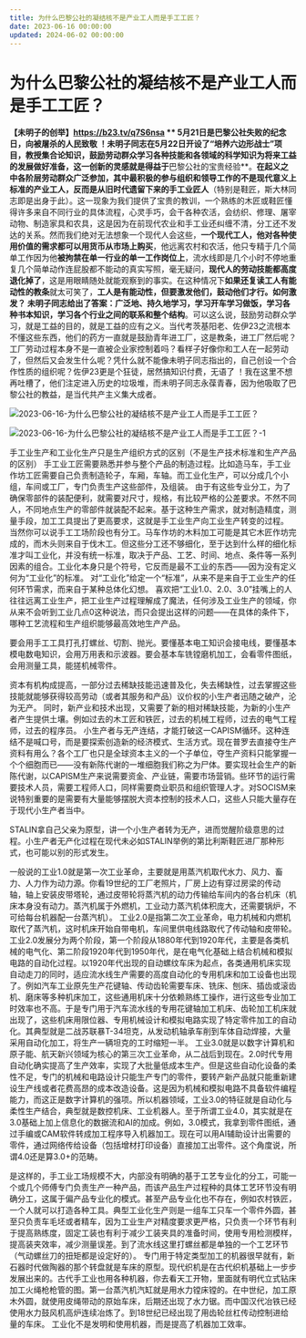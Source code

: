 ```yaml
---
title: 为什么巴黎公社的凝结核不是产业工人而是手工工匠？
date: 2023-06-16 00:00:00
updated: 2024-06-02 00:00:00
---
```


# 为什么巴黎公社的凝结核不是产业工人而是手工工匠？

**【未明子的创举】https://b23.tv/q7S6nsa **
5月21日是巴黎公社失败的纪念日，向被屠杀的人民致敬 ！未明子同志在5月22日开设了“培养六边形战士”项目，教授集合论知识，鼓励劳动群众学习各种技能和各领域的科学知识为将来工益的发展做好准备，这一创新的灵感就是得益于**巴黎公社的宝贵经验**。**在起义之中各阶层劳动群众广泛参加，其中最积极的参与组织和领导工作的不是现代意义上标准的产业工人，反而是从旧时代遗留下来的手工业匠人**（特别是鞋匠，斯大林同志即是出身于此）。这一现象为我们提供了宝贵的教训，一个熟练的木匠或鞋匠懂得许多来自不同行业的具体流程，心灵手巧，会干各种农活，会纺织、修理、屠宰动物、制造家具和农具，这是因为在前现代农业和手工业还纠缠不清，分工还不发达的关系。然而我们绝对无法想象一个现代人会这些，**一个现代工人，他对各种使用价值的需求都可以用货币从市场上购买**，他远离农村和农活，他只专精于几个简单工作因为他**被拘禁在单一行业的单一工作岗位上**，流水线即是几个小时不停地重复几个简单动作连屁股都不能动的真实写照，毫无疑问，**现代人的劳动技能都高度退化掉了**，这是用眼睛随处就能观察到的事实。在这种情况下**如果还复读工人有能动性的教条**就太可笑了，**工人是有能动性，但要激发他们，鼓动他们才行。如何激发？ 未明子同志给出了答案：广泛地、持久地学习，学习开车学习做饭，学习各种书本知识，学习各个行业之间的联系和整个结构**。可以这么说，鼓励劳动群众学习，就是工益的目的，就是工益的应有之义。当代考茨基阳老、佐伊23之流根本不懂这些东西，他们的药方一直就是鼓励青年进工厂，这是教条，进工厂然后呢？工厂劳动过程本身不是一直被企业家控制着吗？看样子好像你和工人在一起劳动了，但然后又会发生什么呢？凭什么就不能像未明子同志指出的，自己创设一个合作性质的组织呢？佐伊23更是个狂徒，居然搞知识付费，无语了 ！我在这里不想再吐槽了，他们注定进入历史的垃圾堆，而未明子同志永葆青春，因为他吸取了巴黎公社的教益，是当代共产主义集大成者。

![2023-06-16-为什么巴黎公社的凝结核不是产业工人而是手工工匠？](assets/2023-06-16-为什么巴黎公社的凝结核不是产业工人而是手工工匠？.png)

![2023-06-16-为什么巴黎公社的凝结核不是产业工人而是手工工匠？-1](assets/2023-06-16-为什么巴黎公社的凝结核不是产业工人而是手工工匠？-1.png)

手工业生产和工业化生产只是生产组织方式的区别（不是生产技术标准和生产产品的区别）
手工业工匠需要熟悉并参与整个产品的制造过程。比如造马车，手工业作坊工匠需要自己负责制造轮子，车厢，车轴。而工业化生产，可以分成几个小组，车间或工厂，专门负责生产这些部件，及组装。
由于有这些专业分工，为了确保零部件的装配便利，就需要对尺寸，规格，有比较严格的公差要求。不然不同人，不同地点生产的零部件就装配不起来。基于这种生产需求，就对制造精度，测量手段，加工工具提出了更高要求，这就是手工业生产向工业生产转变的过程。
当然你可以说手工工场阶段也有分工。马车作坊的木料加工可能是其它木匠作坊完成的，而木头则来自于伐木工。但这些分工还不够细化，至于达到什么样的细化标准才叫工业化，并没有统一标准，取决于产品、工艺、时间、地点、条件等一系列因素的组合。工业化本身只是个符号，它反而是最不工业的东西——因为没有定义何为“工业化”的标准。
对“工业化”给定一个“标准”，从来不是来自于工业生产的任何环节需求，而来自于某种总体化幻想。
喜欢把“工业1.0、2.0、3.0”挂嘴上的人往往远离工业生产，把工业生产过程理解成了魔法，任何涉及工业生产的领域，你从来不会听到工业几点0这种说法，而只会提出这样的问题——在具体的条件下，哪种工艺流程和生产组织能够最高效地生产产品。

要会用手工工具打孔打螺丝、切割、抛光。要懂基本电工知识会接电线，要懂基本模电数电知识，会用万用表和示波器。要会基本车铣镗磨机加工，会看零件图纸，会用测量工具，能搓机械零件。

资本有机构成提高，一部分过去稀缺技能迅速普及化，失去稀缺性，过去掌握这些技能就能够获得较高劳动（或者其服务和产品）议价权的小生产者迅随之破产，沦为无产。
同时，新产业和技术出现，又需要了新的相对稀缺技能，为新的小生产者产生提供土壤。例如过去的木工匠和铁匠，过去的机械工程师，过去的电气工程师，过去的程序员。
小生产者与无产连结，才能打破这一CAPISM循环。这种连结不是喊口号，而是要探索创造新的经济模式、生活方式。现在普罗去直接夺生产资料有用么？各个工厂也只是全球资本主义的一个子单位，夺生产资料只能掌握一个个细胞而已——没有新陈代谢的一堆细胞我们称之为尸体。要实现社会生产的新陈代谢，以CAPISM生产来说需要资金、产业链，需要市场营销。些环节的运行需要技术人员，需要工程师人口，同样需要商业职员和组织管理人才。对SOCISM来说特别重要的是需要有大量能够摆脱大资本控制的技术人口，这些人只能大量存在于现代小生产者当中。

STALIN拿自己父亲为原型，讲一个小生产者转为无产，进而觉醒阶级意思的过程。小生产者无产化过程在现代未必如STALIN举例的第比利斯鞋匠进厂那种形式，也可能以别的形式发生。

一般说的工业1.0就是第一次工业革命，主要就是用蒸汽机取代水力、风力、畜力、人力作为动力源。你看19世纪的工厂老照片，厂房上边有穿过房梁的传动轴，轴上安装皮带塔轮，通过皮带轮将蒸汽机的动力传输给车间内的各台机床（机床本身没有动力。蒸汽机属于外燃机，工业动力蒸汽机体积庞大，还需要锅炉，不可给每台机器配一台蒸汽机）。
工业2.0是指第二次工业革命，电力机械和内燃机取代了蒸汽机，这时机床开始自带电机，车间里供电线路取代了传动轴和皮带轮。工业2.0发展分为两个阶段，第一个阶段从1880年代到1920年代，主要是各类机械的电气化、第二阶段1920年代到1950年代，是在电气化基础上结合机械和模拟电路的自动化过程。以1920年代出现的自动螺纹车床为起点，各类通用机床实现自动走刀的同时，适应流水线生产需要的高度自动化的专用机床和加工设备也出现了。例如汽车工业原先生产花键轴、传动齿轮需要车床、铣床、刨床、插齿或滚齿机、磨床等多种机床加工，这些通用机床十分依赖熟练工操作，进行这些专业加工时效率也不高。于是专门用于汽车流水线的专用花键轴加工机床、齿轮加工机床就出现了，这些机床用限位器、专用机械设计和模拟电路实现了特定零件加工的自动化。其典型就是二战苏联暴T-34坦克，从发动机轴承车削到车体自动焊接，大量采用自动化加工，将生产一辆坦克的工时缩短一半。
工业3.0就是以数字计算机和原子能、航天新兴领域为核心的第三次工业革命，从二战后到现在。2.0时代专用自动化确实提高了生产效率，实现了大批量低成本生产。但是这些自动化设备的柔性不足，专门的机械和电路设计只能生产专门的零件，要转产新产品就只能重新建设生产线或者花费高昂的成本改造设备。这是因为机械和模拟电路不具备软件编程能力，而这正是数字计算机的强项。所以机器领域，工业3.0的特征就是自动化与柔性生产结合，典型就是数控机床、工业机器人。至于所谓工业4.0，其实就是在3.0基础上加上信息化的数据流和AI的加成。例如，3.0模式，我拿到零件图纸，通过手编或CAM软件转成加工程序导入机器加工。现在可以用AI辅助设计出需要的零件，通过网络传给设备（包括增材打印设备）直接加工出零件。这个角度说，所谓4.0还是算3.0+的范畴。

是这样的，手工业工场规模不大，内部没有明确的基于工艺专业化的分工，可能一个或几个师傅专门负责生产一种产品，而该产品生产过程种的具体工艺环节没有明确分工，这属于偏产品专业化的模式。甚至产品专业化也不存在，例如农村铁匠，一个人就可以打造各种工具。典型工业化生产则是一组车工只车一个零件外圆，甚至只负责车毛坯或者精车，因为工业生产对精度要求更严格，只负责一个环节有利于提高熟练度，固定工装也有利于减少工装夹具的准备时间，使用专用检测模样，提高装夹效率，减少测量误差。到了流水线这里打螺丝都是单独的一个工艺环节（气动螺丝刀的扭矩都是设定好的）。
专门用于特定类型加工的机器很早就有，新石器时代做陶器的那个转盘就是车床的原型。现代织机是在古代织机基础上一步步发展出来的。古代手工业也用各种机器，你去看天工开物，里面就有明代立式钻床加工火绳枪枪管的图。第一台蒸汽机汽缸就是用水力镗床镗的。在中世纪，加工原木外圆，就使用皮绳带动的原始车床，后期还出现了水力锯。而中国汉代冶铁已经使用水力鼓风机高炉连续冶炼了。到18世纪已经出现了用齿轮丝杠传动控制进给量的车床。
工业化不是发明和使用机器，而是提高了机器加工效率。

